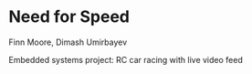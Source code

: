 # Need for Speed
Finn Moore, Dimash Umirbayev

Embedded systems project: RC car racing with live video feed
